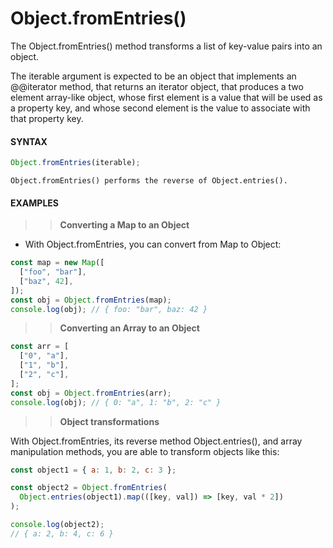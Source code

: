 # Object.fromEntries()

The Object.fromEntries() method transforms a list of key-value pairs into an object.

The iterable argument is expected to be an object that implements an @@iterator method, that returns an iterator object, that produces a two element array-like object, whose first element is a value that will be used as a property key, and whose second element is the value to associate with that property key.

#### **SYNTAX**

```js
Object.fromEntries(iterable);
```

`Object.fromEntries() performs the reverse of Object.entries().`

#### **EXAMPLES**

> > **Converting a Map to an Object**

- With Object.fromEntries, you can convert from Map to Object:

```js
const map = new Map([
  ["foo", "bar"],
  ["baz", 42],
]);
const obj = Object.fromEntries(map);
console.log(obj); // { foo: "bar", baz: 42 }
```

> > **Converting an Array to an Object**

```js
const arr = [
  ["0", "a"],
  ["1", "b"],
  ["2", "c"],
];
const obj = Object.fromEntries(arr);
console.log(obj); // { 0: "a", 1: "b", 2: "c" }
```

> > **Object transformations**

With Object.fromEntries, its reverse method Object.entries(), and array manipulation methods, you are able to transform objects like this:

```js
const object1 = { a: 1, b: 2, c: 3 };

const object2 = Object.fromEntries(
  Object.entries(object1).map(([key, val]) => [key, val * 2])
);

console.log(object2);
// { a: 2, b: 4, c: 6 }
```
